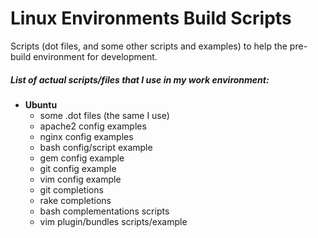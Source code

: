 Linux Environments Build Scripts
================================

Scripts (dot files, and some other scripts and examples) to help the pre-build environment for development.

##### List of actual scripts/files that I use in my work environment:
* **Ubuntu**
	* some .dot files (the same I use)
	* apache2 config examples
	* nginx config examples
	* bash config/script example
	* gem config example
	* git config example
	* vim config example
	* git completions
	* rake completions
	* bash complementations scripts
	* vim plugin/bundles scripts/example